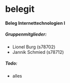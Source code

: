 # belegit
#### Beleg Internettechnologien I

##### Gruppenmitglieder:

* Lionel Burg (s78702)
* Jannik Schmied (s78712)


##### Todo:

* alles
